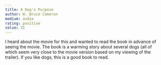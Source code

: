 ```yaml
---
title: A Dog's Purpose 
author: W. Bruce Cameron
medium: audio
rating: positive
value: 31
---
```


I heard about the movie for this and wanted to read the book in advance of seeing the movie. The book is a warming story about several dogs (all of which seem very close to the movie version based on my viewing of the trailer). If you like dogs, this is a good book to read.
